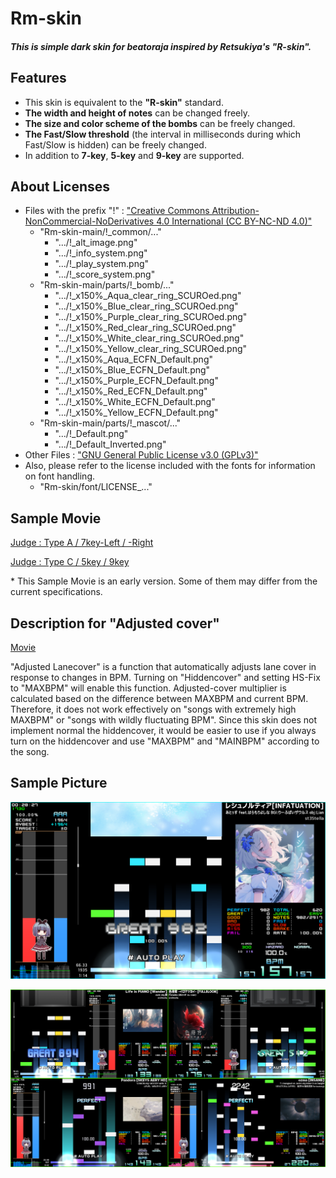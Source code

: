 # Rm-skin
##### This is simple dark skin for beatoraja inspired by Retsukiya's "R-skin".

## Features
- This skin is equivalent to the **"R-skin"** standard.
- **The width and height of notes** can be changed freely.
- **The size and color scheme of the bombs** can be freely changed.
- **The Fast/Slow threshold** (the interval in milliseconds during which Fast/Slow is hidden) can be freely changed.
- In addition to **7-key**, **5-key** and **9-key** are supported.

## About Licenses
- Files with the prefix "!" : ["Creative Commons Attribution-NonCommercial-NoDerivatives 4.0 International (CC BY-NC-ND 4.0)"](https://creativecommons.org/licenses/by-nc-nd/4.0/deed.en "CC BY-NC-ND 4.0")
   - "Rm-skin-main/!_common/..."
     - ".../!_alt_image.png"
     - ".../!_info_system.png"
     - ".../!_play_system.png"
     - ".../!_score_system.png"
   - "Rm-skin-main/parts/!_bomb/..."
     - ".../!_x150%_Aqua_clear_ring_SCUROed.png"
     - ".../!_x150%_Blue_clear_ring_SCUROed.png"
     - ".../!_x150%_Purple_clear_ring_SCUROed.png"
     - ".../!_x150%_Red_clear_ring_SCUROed.png"
     - ".../!_x150%_White_clear_ring_SCUROed.png"
     - ".../!_x150%_Yellow_clear_ring_SCUROed.png"
     - ".../!_x150%_Aqua_ECFN_Default.png"
     - ".../!_x150%_Blue_ECFN_Default.png"
     - ".../!_x150%_Purple_ECFN_Default.png"
     - ".../!_x150%_Red_ECFN_Default.png"
     - ".../!_x150%_White_ECFN_Default.png"
     - ".../!_x150%_Yellow_ECFN_Default.png"
   - "Rm-skin-main/parts/!_mascot/..."
     - ".../!_Default.png"
     - ".../!_Default_Inverted.png"
- Other Files : ["GNU General Public License v3.0 (GPLv3)"](https://choosealicense.com/licenses/gpl-3.0/ "GPLv3")
- Also, please refer to the license included with the fonts for information on font handling.
   - "Rm-skin/font/LICENSE_..."

## Sample Movie

 [Judge : Type A / 7key-Left / -Right](https://www.youtube.com/watch?v=pqbMGWq4SSE "Sample Movie1")

 [Judge : Type C / 5key / 9key](https://www.youtube.com/watch?v=UInLj27s08A "Sample Movie2")

\* This Sample Movie is an early version. Some of them may differ from the current specifications.

## Description for "Adjusted cover"

[Movie](https://www.youtube.com/watch?v=6HqDn00ie58 "Sample Movie3")

"Adjusted Lanecover" is a function that automatically adjusts lane cover in response to changes in BPM.
Turning on "Hiddencover" and setting HS-Fix to "MAXBPM" will enable this function.
Adjusted-cover multiplier is calculated based on the difference between MAXBPM and current BPM. Therefore, it does not work effectively on "songs with extremely high MAXBPM" or "songs with wildly fluctuating BPM".
Since this skin does not implement normal the hiddencover, it would be easier to use if you always turn on the hiddencover and use "MAXBPM" and "MAINBPM" according to the song.


## Sample Picture

![SAMPLE1](_image/SAMPLE1.png)

![SAMPLE2](_image/SAMPLE2.png)
